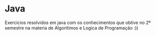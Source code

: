 # Java
Exercicios resolvidos em java com os conhecimentos que obtive no 2º semestre na materia de Algoritimos e Logica de Programação :))
